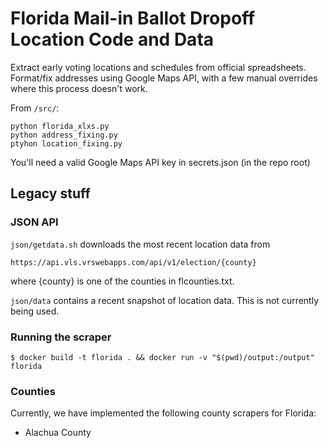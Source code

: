 # Florida Mail-in Ballot Dropoff Location Code and Data

Extract early voting locations and schedules from official spreadsheets.
Format/fix addresses using Google Maps API, with a few manual overrides
    where this process doesn't work.

From `/src/`: 
```
python florida_xlxs.py
python address_fixing.py
ptyhon location_fixing.py
```

You'll need a valid Google Maps API key in secrets.json (in the repo root)

## Legacy stuff

### JSON API
`json/getdata.sh` downloads the most recent location data from

    https://api.vls.vrswebapps.com/api/v1/election/{county}

where {county} is one of the counties in flcounties.txt.

`json/data` contains a recent snapshot of location data.
This is not currently being used.

### Running the scraper
```
$ docker build -t florida . && docker run -v "$(pwd)/output:/output" florida
```

### Counties
Currently, we have implemented the following county scrapers for Florida:
* Alachua County

